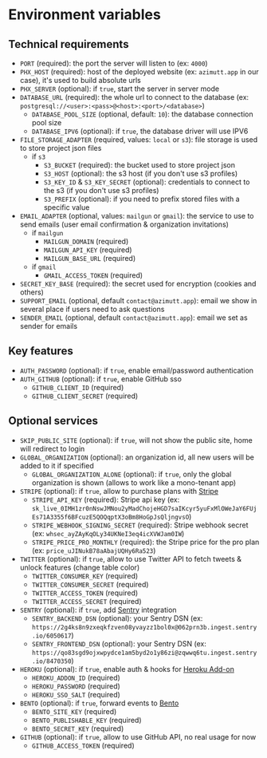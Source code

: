 # Environment variables

## Technical requirements

- `PORT` (required): the port the server will listen to (ex: `4000`)
- `PHX_HOST` (required): host of the deployed website (ex: `azimutt.app` in our case), it's used to build absolute urls
- `PHX_SERVER` (optional): if `true`, start the server in server mode
- `DATABASE_URL` (required): the whole url to connect to the database (ex: `postgresql://<user>:<pass>@<host>:<port>/<database>`)
  - `DATABASE_POOL_SIZE` (optional, default: `10`): the database connection pool size
  - `DATABASE_IPV6` (optional): if `true`, the database driver will use IPV6
- `FILE_STORAGE_ADAPTER` (required, values: `local` or `s3`): file storage is used to store project json files
  - if `s3`
    - `S3_BUCKET` (required): the bucket used to store project json
    - `S3_HOST` (optional): the s3 host (if you don't use s3 profiles)
    - `S3_KEY_ID` & `S3_KEY_SECRET` (optional): credentials to connect to the s3 (if you don't use s3 profiles)
    - `S3_PREFIX` (optional): if you need to prefix stored files with a specific value
- `EMAIL_ADAPTER` (optional, values: `mailgun` or `gmail`): the service to use to send emails (user email confirmation & organization invitations)
  - if `mailgun`
    - `MAILGUN_DOMAIN` (required)
    - `MAILGUN_API_KEY` (required)
    - `MAILGUN_BASE_URL` (required)
  - if `gmail`
    - `GMAIL_ACCESS_TOKEN` (required)
- `SECRET_KEY_BASE` (required): the secret used for encryption (cookies and others)
- `SUPPORT_EMAIL` (optional, default `contact@azimutt.app`): email we show in several place if users need to ask questions
- `SENDER_EMAIL` (optional, default `contact@azimutt.app`): email we set as sender for emails

## Key features

- `AUTH_PASSWORD` (optional): if `true`, enable email/password authentication
- `AUTH_GITHUB` (optional): if `true`, enable GitHub sso
  - `GITHUB_CLIENT_ID` (required)
  - `GITHUB_CLIENT_SECRET` (required)

## Optional services

- `SKIP_PUBLIC_SITE` (optional): if `true`, will not show the public site, home will redirect to login
- `GLOBAL_ORGANIZATION` (optional): an organization id, all new users will be added to it if specified
  - `GLOBAL_ORGANIZATION_ALONE` (optional): if `true`, only the global organization is shown (allows to work like a mono-tenant app)
- `STRIPE` (optional): if `true`, allow to purchase plans with [Stripe](https://stripe.com)
  - `STRIPE_API_KEY` (required): Stripe api key (ex: `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`)
  - `STRIPE_WEBHOOK_SIGNING_SECRET` (required): Stripe webhook secret (ex: `whsec_ayZAyKqOLy34UKNeI3eq4icXVWJam0IW`)
  - `STRIPE_PRICE_PRO_MONTHLY` (required): the Stripe price for the pro plan (ex: `price_uJINukB78aAbajUQHy6Ra523`)
- `TWITTER` (optional): if `true`, allow to use Twitter API to fetch tweets & unlock features (change table color)
  - `TWITTER_CONSUMER_KEY` (required)
  - `TWITTER_CONSUMER_SECRET` (required)
  - `TWITTER_ACCESS_TOKEN` (required)
  - `TWITTER_ACCESS_SECRET` (required)
- `SENTRY` (optional): if `true`, add [Sentry](https://sentry.io) integration
  - `SENTRY_BACKEND_DSN` (optional): your Sentry DSN (ex: `https://2g4ks8n9zxeqkfzven08yvayzz1bol0x@062prn3b.ingest.sentry.io/6050617`)
  - `SENTRY_FRONTEND_DSN` (optional): your Sentry DSN (ex: `https://qo83sgd9ojxwpydce1am5byd2o1y86zi@zqwwq6tu.ingest.sentry.io/8470350`)
- `HEROKU` (optional): if `true`, enable auth & hooks for [Heroku Add-on](https://elements.heroku.com/addons)
  - `HEROKU_ADDON_ID` (required)
  - `HEROKU_PASSWORD` (required)
  - `HEROKU_SSO_SALT` (required)
- `BENTO` (optional): if `true`, forward events to [Bento](https://bentonow.com)
  - `BENTO_SITE_KEY` (required)
  - `BENTO_PUBLISHABLE_KEY` (required)
  - `BENTO_SECRET_KEY` (required)
- `GITHUB` (optional): if `true`, allow to use GitHub API, no real usage for now
  - `GITHUB_ACCESS_TOKEN` (required)
